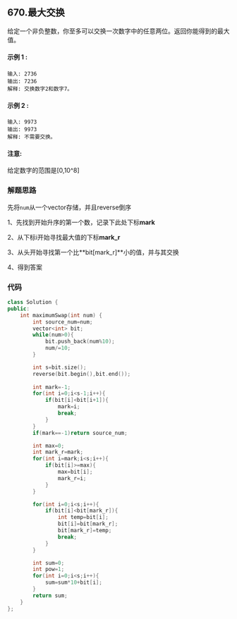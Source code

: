  ## 670.最大交换

给定一个非负整数，你至多可以交换一次数字中的任意两位。返回你能得到的最大值。

#### 示例 1 :

    输入: 2736
    输出: 7236
    解释: 交换数字2和数字7。

#### 示例 2 :

    输入: 9973
    输出: 9973
    解释: 不需要交换。
#### 注意:
  给定数字的范围是[0,10^8]


### 解题思路

先将`num`从一个vector存储，并且reverse倒序

1、先找到开始升序的第一个数，记录下此处下标**mark**

2、从下标i开始寻找最大值的下标**mark_r**

3、从头开始寻找第一个比**bit[mark_r]**小的值，并与其交换

4、得到答案

### 代码

```cpp
class Solution {
public:
    int maximumSwap(int num) {
        int source_num=num;
        vector<int> bit;
        while(num>0){
            bit.push_back(num%10);
            num/=10;
        }

        int s=bit.size();
        reverse(bit.begin(),bit.end());
        
        int mark=-1;
        for(int i=0;i<s-1;i++){
            if(bit[i]<bit[i+1]){
                mark=i;
                break;
            }
        }
        if(mark==-1)return source_num;

        int max=0;
        int mark_r=mark;
        for(int i=mark;i<s;i++){
            if(bit[i]>=max){
                max=bit[i];
                mark_r=i;
            }
        }

        for(int i=0;i<s;i++){
            if(bit[i]<bit[mark_r]){
                int temp=bit[i];
                bit[i]=bit[mark_r];
                bit[mark_r]=temp;
                break;
            }
        }

        int sum=0;
        int pow=1;
        for(int i=0;i<s;i++){
            sum=sum*10+bit[i];
        }
        return sum;
    }
};
```
